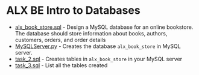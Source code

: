 # ALX BE Intro to Databases

- [alx_book_store.sql](./alx_book_store.sql) - Design a MySQL database for an online bookstore. The database should store information about books, authors, customers, orders, and order details
- [MySQLServer.py](./MySQLServer.py) - Creates the database `alx_book_store` in MySQL server.
- [task_2.sql](./task_2.sql) - Creates tables in `alx_book_store` in your MySQL server
- [task_3.sql](./task_3.sql) - List all the tables created
